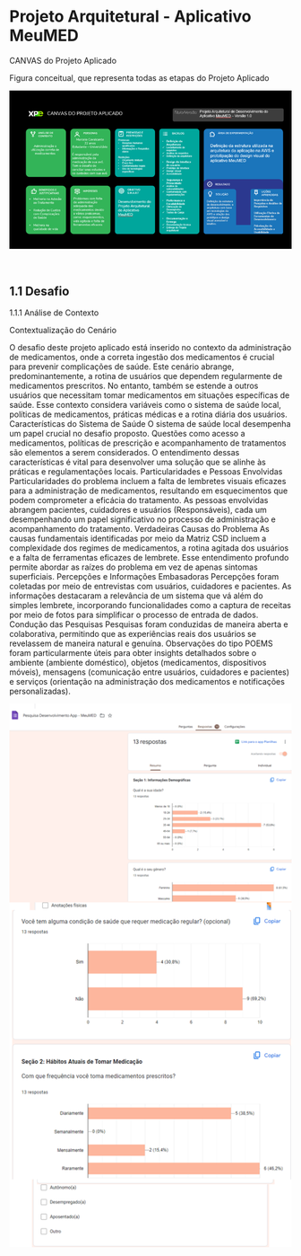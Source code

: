 # Projeto Arquitetural - Aplicativo MeuMED

CANVAS do Projeto Aplicado

Figura conceitual, que representa todas as etapas do Projeto Aplicado

![CANVAS do Projeto Aplicado](Canvas%20PA.png)

 
## 1.1	Desafio

1.1.1 Análise de Contexto

Contextualização do Cenário

O desafio deste projeto aplicado está inserido no contexto da administração de medicamentos, onde a correta ingestão dos medicamentos é crucial para prevenir complicações de saúde. Este cenário abrange, predominantemente, a rotina de usuários que dependem regularmente de medicamentos prescritos. No entanto, também se estende a outros usuários que necessitam tomar medicamentos em situações específicas de saúde. Esse contexto considera variáveis como o sistema de saúde local, políticas de medicamentos, práticas médicas e a rotina diária dos usuários.
Características do Sistema de Saúde
O sistema de saúde local desempenha um papel crucial no desafio proposto. Questões como acesso a medicamentos, políticas de prescrição e acompanhamento de tratamentos são elementos a serem considerados. O entendimento dessas características é vital para desenvolver uma solução que se alinhe às práticas e regulamentações locais.
Particularidades e Pessoas Envolvidas
Particularidades do problema incluem a falta de lembretes visuais eficazes para a administração de medicamentos, resultando em esquecimentos que podem comprometer a eficácia do tratamento. As pessoas envolvidas abrangem pacientes, cuidadores e usuários (Responsáveis), cada um desempenhando um papel significativo no processo de administração e acompanhamento do tratamento.
Verdadeiras Causas do Problema
As causas fundamentais identificadas por meio da Matriz CSD incluem a complexidade dos regimes de medicamentos, a rotina agitada dos usuários e a falta de ferramentas eficazes de lembrete. Esse entendimento profundo permite abordar as raízes do problema em vez de apenas sintomas superficiais.
Percepções e Informações Embasadoras
Percepções foram coletadas por meio de entrevistas com usuários, cuidadores e pacientes. As informações destacaram a relevância de um sistema que vá além do simples lembrete, incorporando funcionalidades como a captura de receitas por meio de fotos para simplificar o processo de entrada de dados.
Condução das Pesquisas
Pesquisas foram conduzidas de maneira aberta e colaborativa, permitindo que as experiências reais dos usuários se revelassem de maneira natural e genuína. Observações do tipo POEMS foram particularmente úteis para obter insights detalhados sobre o ambiente (ambiente doméstico), objetos (medicamentos, dispositivos móveis), mensagens (comunicação entre usuários, cuidadores e pacientes) e serviços (orientação na administração dos medicamentos e notificações personalizadas).

![Pesquisa do Projeto Aplicado](Pesquisa.png)
